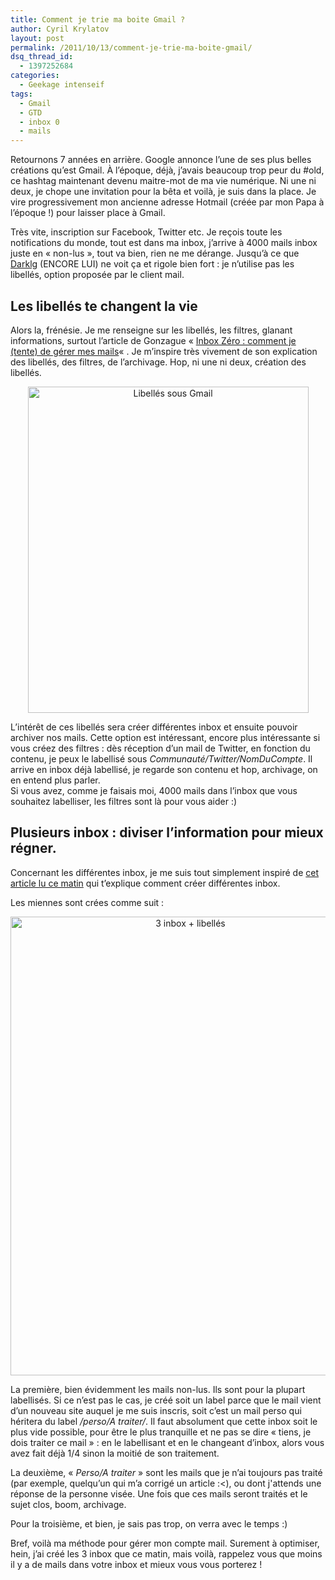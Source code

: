 ```yaml
---
title: Comment je trie ma boite Gmail ?
author: Cyril Krylatov
layout: post
permalink: /2011/10/13/comment-je-trie-ma-boite-gmail/
dsq_thread_id:
  - 1397252684
categories:
  - Geekage intenseif
tags:
  - Gmail
  - GTD
  - inbox 0
  - mails
---
```

Retournons 7 années en arrière. Google annonce l&rsquo;une de ses plus belles créations qu&rsquo;est Gmail. À l&rsquo;époque, déjà, j&rsquo;avais beaucoup trop peur du #old, ce hashtag maintenant devenu maitre-mot de ma vie numérique. Ni une ni deux, je chope une invitation pour la bêta et voilà, je suis dans la place. Je vire progressivement mon ancienne adresse Hotmail (créée par mon Papa à l&rsquo;époque !) pour laisser place à Gmail.

Très vite, inscription sur Facebook, Twitter etc. Je reçois toute les notifications du monde, tout est dans ma inbox, j&rsquo;arrive à 4000 mails inbox juste en &laquo;&nbsp;non-lus&nbsp;&raquo;, tout va bien, rien ne me dérange. Jusqu&rsquo;à ce que [Darklg][1] (ENCORE LUI) ne voit ça et rigole bien fort : je n&rsquo;utilise pas les libellés, option proposée par le client mail.

## Les libellés te changent la vie

Alors la, frénésie. Je me renseigne sur les libellés, les filtres, glanant informations, surtout l&rsquo;article de Gonzague &laquo;&nbsp;[Inbox Zéro : comment je (tente) de gérer mes mails][2]&laquo;&nbsp;. Je m&rsquo;inspire très vivement de son explication des libellés, des filtres, de l&rsquo;archivage. Hop, ni une ni deux, création des libellés.

<p style="text-align:center;">
  <img src="http://blog.c-krylatov.com/wp-content/uploads/2011/10/Capture-d’écran-2011-10-13-à-13.59.05.png" alt="Libellés sous Gmail" title="Libellés sous Gmail" width="449" height="522" class="alignnone size-full wp-image-237" />
</p>

L&rsquo;intérêt de ces libellés sera créer différentes inbox et ensuite pouvoir archiver nos mails. Cette option est intéressant, encore plus intéressante si vous créez des filtres : dès réception d&rsquo;un mail de Twitter, en fonction du contenu, je peux le labellisé sous *Communauté/Twitter/NomDuCompte*. Il arrive en inbox déjà labellisé, je regarde son contenu et hop, archivage, on en entend plus parler.  
Si vous avez, comme je faisais moi, 4000 mails dans l&rsquo;inbox que vous souhaitez labelliser, les filtres sont là pour vous aider :) 

## Plusieurs inbox : diviser l&rsquo;information pour mieux régner.

Concernant les différentes inbox, je me suis tout simplement inspiré de [cet article lu ce matin][3] qui t&rsquo;explique comment créer différentes inbox.

Les miennes sont crées comme suit :

<p style="text-align:center;">
  <img src="http://blog.c-krylatov.com/wp-content/uploads/2011/10/Capture-d’écran-2011-10-13-à-14.24.56.png" alt="3 inbox + libellés" title="3 inbox + libellés" width="560" height="734" class="alignnone size-full wp-image-238" />
</p>

La première, bien évidemment les mails non-lus. Ils sont pour la plupart labellisés. Si ce n&rsquo;est pas le cas, je créé soit un label parce que le mail vient d&rsquo;un nouveau site auquel je me suis inscris, soit c&rsquo;est un mail perso qui héritera du label */perso/A traiter/*. Il faut absolument que cette inbox soit le plus vide possible, pour être le plus tranquille et ne pas se dire &laquo;&nbsp;tiens, je dois traiter ce mail&nbsp;&raquo; : en le labellisant et en le changeant d&rsquo;inbox, alors vous avez fait déjà 1/4 sinon la moitié de son traitement.

La deuxième, &laquo;&nbsp;*Perso/A traiter*&nbsp;&raquo; sont les mails que je n&rsquo;ai toujours pas traité (par exemple, quelqu&rsquo;un qui m&rsquo;a corrigé un article :<), ou dont j'attends une réponse de la personne visée. Une fois que ces mails seront traités et le sujet clos, boom, archivage.

Pour la troisième, et bien, je sais pas trop, on verra avec le temps :)

Bref, voilà ma méthode pour gérer mon compte mail. Surement à optimiser, hein, j&rsquo;ai créé les 3 inbox que ce matin, mais voilà, rappelez vous que moins il y a de mails dans votre inbox et mieux vous vous porterez !

 [1]: http://blog.darklg.me
 [2]: http://gonzague.me/inbox-zero
 [3]: http://www.mariejulien.com/?post/2011/10/02/De-la-GTD-maison-avec-gmail-et-google-apps#main